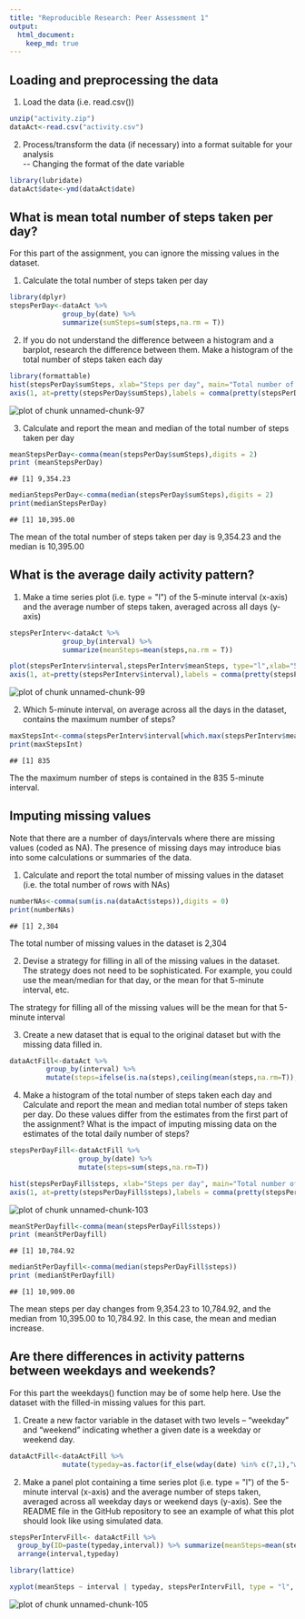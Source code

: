```yaml
---
title: "Reproducible Research: Peer Assessment 1"
output: 
  html_document:
    keep_md: true
---
```



## Loading and preprocessing the data  

1. Load the data (i.e. read.csv())  


```r
unzip("activity.zip")
dataAct<-read.csv("activity.csv")
```

2. Process/transform the data (if necessary) into a format suitable for your analysis  
  -- Changing the format of the date variable


```r
library(lubridate)
dataAct$date<-ymd(dataAct$date)
```

## What is mean total number of steps taken per day?  

For this part of the assignment, you can ignore the missing values in the dataset.

1. Calculate the total number of steps taken per day


```r
library(dplyr)
stepsPerDay<-dataAct %>% 
             group_by(date) %>% 
             summarize(sumSteps=sum(steps,na.rm = T))
```

2. If you do not understand the difference between a histogram and a barplot, research the difference between them. Make a histogram of the total number of steps taken each day


```r
library(formattable)
hist(stepsPerDay$sumSteps, xlab="Steps per day", main="Total number of steps taken each day",xaxt="n")
axis(1, at=pretty(stepsPerDay$sumSteps),labels = comma(pretty(stepsPerDay$sumSteps), digits = 0),las = 1)
```

![plot of chunk unnamed-chunk-97](figure/unnamed-chunk-97-1.png)

3. Calculate and report the mean and median of the total number of steps taken per day


```r
meanStepsPerDay<-comma(mean(stepsPerDay$sumSteps),digits = 2)
print (meanStepsPerDay)
```

```
## [1] 9,354.23
```

```r
medianStepsPerDay<-comma(median(stepsPerDay$sumSteps),digits = 2)
print(medianStepsPerDay)
```

```
## [1] 10,395.00
```
The mean of the total number of steps taken per day is 9,354.23 and the median is 10,395.00

## What is the average daily activity pattern?  

1. Make a time series plot (i.e. type = "l") of the 5-minute interval (x-axis) and the average number of steps taken, averaged across all days (y-axis)  


```r
stepsPerInterv<-dataAct %>% 
             group_by(interval) %>% 
             summarize(meanSteps=mean(steps,na.rm = T))

plot(stepsPerInterv$interval,stepsPerInterv$meanSteps, type="l",xlab="5-minute interval", ylab="Average number of steps taken", main="Average number of steps taken by 5-minute interval",xaxt="n")
axis(1, at=pretty(stepsPerInterv$interval),labels = comma(pretty(stepsPerInterv$interval), digits = 0),las = 1)
```

![plot of chunk unnamed-chunk-99](figure/unnamed-chunk-99-1.png)

2. Which 5-minute interval, on average across all the days in the dataset, contains the maximum number of steps?


```r
maxStepsInt<-comma(stepsPerInterv$interval[which.max(stepsPerInterv$meanSteps)],digits=0)
print(maxStepsInt)
```

```
## [1] 835
```

The the maximum number of steps is contained in the 835 5-minute interval.

## Imputing missing values  

Note that there are a number of days/intervals where there are missing values (coded as NA). The presence of missing days may introduce bias into some calculations or summaries of the data.

1. Calculate and report the total number of missing values in the dataset (i.e. the total number of rows with NAs)


```r
numberNAs<-comma(sum(is.na(dataAct$steps)),digits = 0)
print(numberNAs)
```

```
## [1] 2,304
```
The total number of missing values in the dataset is 2,304

2. Devise a strategy for filling in all of the missing values in the dataset. The strategy does not need to be sophisticated. For example, you could use the mean/median for that day, or the mean for that 5-minute interval, etc.

The strategy for filling all of the missing values will be the mean for that 5-minute interval

3. Create a new dataset that is equal to the original dataset but with the missing data filled in.


```r
dataActFill<-dataAct %>%
         group_by(interval) %>%
         mutate(steps=ifelse(is.na(steps),ceiling(mean(steps,na.rm=T)),steps))
```

4. Make a histogram of the total number of steps taken each day and Calculate and report the mean and median total number of steps taken per day. Do these values differ from the estimates from the first part of the assignment? What is the impact of imputing missing data on the estimates of the total daily number of steps?


```r
stepsPerDayFill<-dataActFill %>%
                 group_by(date) %>%
                 mutate(steps=sum(steps,na.rm=T))

hist(stepsPerDayFill$steps, xlab="Steps per day", main="Total number of steps taken each day (filled data)",xaxt="n")
axis(1, at=pretty(stepsPerDayFill$steps),labels = comma(pretty(stepsPerDayFill$steps), digits = 0),las = 1)
```

![plot of chunk unnamed-chunk-103](figure/unnamed-chunk-103-1.png)

```r
meanStPerDayfill<-comma(mean(stepsPerDayFill$steps))
print (meanStPerDayfill)
```

```
## [1] 10,784.92
```

```r
medianStPerDayfill<-comma(median(stepsPerDayFill$steps))
print (medianStPerDayfill)
```

```
## [1] 10,909.00
```

The mean steps per day changes from 9,354.23 to 10,784.92, and the median from 10,395.00 to 10,784.92. In this case, the mean and median increase.

## Are there differences in activity patterns between weekdays and weekends? 
For this part the weekdays() function may be of some help here. Use the dataset with the filled-in missing values for this part.

1. Create a new factor variable in the dataset with two levels – “weekday” and “weekend” indicating whether a given date is a weekday or weekend day.


```r
dataActFill<-dataActFill %>% 
             mutate(typeday=as.factor(if_else(wday(date) %in% c(7,1),"weekend","weekday")))
```

2. Make a panel plot containing a time series plot (i.e. type = "l") of the 5-minute interval (x-axis) and the average number of steps taken, averaged across all weekday days or weekend days (y-axis). See the README file in the GitHub repository to see an example of what this plot should look like using simulated data.


```r
stepsPerIntervFill<- dataActFill %>% 
  group_by(ID=paste(typeday,interval)) %>% summarize(meanSteps=mean(steps,na.rm=T),typeday=first(typeday),interval=first(interval)) %>% 
  arrange(interval,typeday)

library(lattice)

xyplot(meanSteps ~ interval | typeday, stepsPerIntervFill, type = "l", layout =c(1, 2), xlab = "Interval", ylab = "Number of steps")
```

![plot of chunk unnamed-chunk-105](figure/unnamed-chunk-105-1.png)
